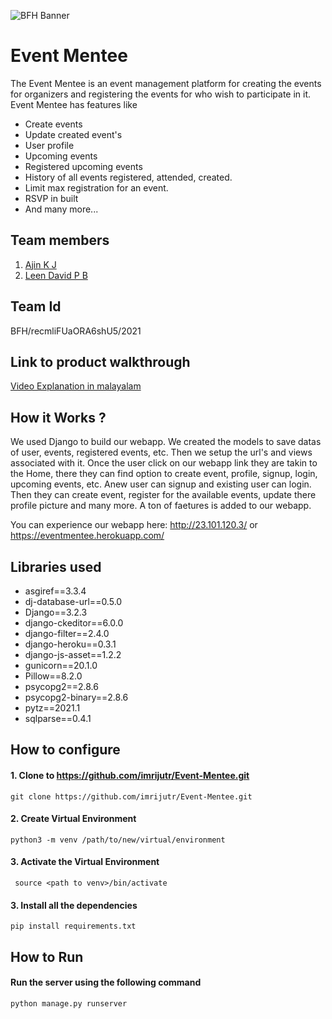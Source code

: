 ![BFH Banner](https://trello-attachments.s3.amazonaws.com/542e9c6316504d5797afbfb9/542e9c6316504d5797afbfc1/39dee8d993841943b5723510ce663233/Frame_19.png)
# Event Mentee
The Event Mentee is an event management platform for creating the events for organizers and registering the events for who wish to participate in it.
Event Mentee has features like 
- Create events
- Update created event's
- User profile
- Upcoming events
- Registered upcoming events
- History of all events registered, attended, created.
- Limit max registration for an event.
- RSVP in built
- And many more...

## Team members
1. [Ajin K J](https://github.com/Ajinkj)
2. [Leen David P B](https://github.com/LeenDavidPB)
## Team Id
BFH/recmliFUaORA6shU5/2021
## Link to product walkthrough
[Video Explanation in malayalam](https://www.loom.com/share/0b74dd06ea1648cbb776a0dc776cf8fe)
## How it Works ?

We used Django to build our webapp. We created the models to save datas of user, events, registered events, etc. Then we setup the url's and views associated with it. Once the user click on our webapp link they are takin to the Home, there they can find option to create event, profile, signup, login, upcoming events, etc. Anew user can signup and existing user can login. Then they can create event, register for the available events, update there profile picture and many more. A ton of faetures is added to our webapp.

You can experience our webapp here: http://23.101.120.3/ or https://eventmentee.herokuapp.com/
## Libraries used
- asgiref==3.3.4
- dj-database-url==0.5.0
- Django==3.2.3
- django-ckeditor==6.0.0
- django-filter==2.4.0
- django-heroku==0.3.1
- django-js-asset==1.2.2
- gunicorn==20.1.0
- Pillow==8.2.0
- psycopg2==2.8.6
- psycopg2-binary==2.8.6
- pytz==2021.1
- sqlparse==0.4.1
## How to configure
#### 1. Clone to https://github.com/imrijutr/Event-Mentee.git
`git clone https://github.com/imrijutr/Event-Mentee.git`
#### 2. Create Virtual Environment 
`python3 -m venv /path/to/new/virtual/environment`
#### 3. Activate the Virtual Environment
` source <path to venv>/bin/activate`
#### 3. Install all the dependencies
`pip install requirements.txt`

## How to Run
####  Run the server using the following command
`python manage.py runserver`

